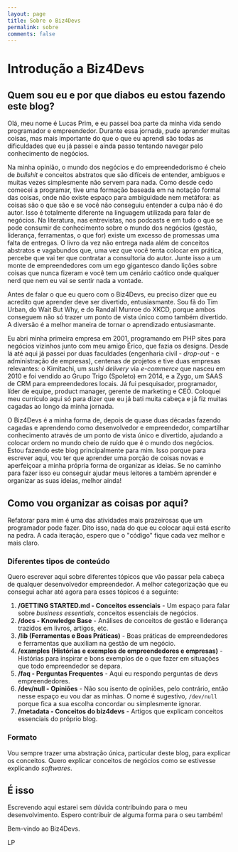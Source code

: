 ```yaml
---
layout: page
title: Sobre o Biz4Devs
permalink: sobre
comments: false
---
```


# Introdução a Biz4Devs

## Quem sou eu e por que diabos eu estou fazendo este blog?

Olá, meu nome é Lucas Prim, e eu passei boa parte da minha vida sendo programador e empreendedor. Durante essa jornada, pude aprender muitas coisas, mas mais importante do que o que eu aprendi são todas as dificuldades que eu já passei e ainda passo tentando navegar pelo conhecimento de negócios.

Na minha opinião, o mundo dos negócios e do empreendedorismo é cheio de *bullshit* e conceitos abstratos que são difíceis de entender, ambíguos e muitas vezes simplesmente não servem para nada.
Como desde cedo comecei a programar, tive uma formação baseada em na notação formal das coisas, onde não existe espaço para ambiguidade nem metáfora: as coisas são o que são e se você não conseguiu entender a culpa não é do autor. Isso é totalmente diferente na linguagem utilizada para falar de negócios.
Na literatura, nas entrevistas, nos podcasts e em tudo o que se pode consumir de conhecimento sobre o mundo dos negócios (gestão, liderança, ferramentas, o que for) existe um excesso de promessas uma falta de entregas. O livro da vez não entrega nada além de conceitos abstratos e vagabundos que, uma vez que você tenta colocar em prática, percebe que vai ter que contratar a consultoria do autor. Junte isso a um monte de empreendedores com um ego gigantesco dando lições sobre coisas que nunca fizeram e você tem um cenário caótico onde qualquer nerd que nem eu vai se sentir nada a vontade.

Antes de falar o que eu quero com o Biz4Devs, eu preciso dizer que eu acredito que aprender deve ser divertido, entusiasmante. Sou fã do Tim Urban, do Wait But Why, e do Randall Munroe do XKCD, porque ambos conseguem não só trazer um ponto de vista único como também divertido. A diversão é a melhor maneira de tornar o aprendizado entusiasmante.

Eu abri minha primeira empresa em 2001, programando em PHP sites para negócios vizinhos junto com meu amigo Érico, que fazia os designs. Desde lá até aqui já passei por duas faculdades (engenharia civil - *drop-out* - e administração de empresas), centenas de projetos e tive duas empresas relevantes: o Kimitachi, um *sushi delivery* via *e-commerce* que nasceu em 2010 e foi vendido ao Grupo Trigo (Spoleto) em 2014, e a Zygo, um SAAS de CRM para empreendedores locais. Já fui pesquisador, programador, líder de equipe, product manager, gerente de marketing e CEO. Coloquei meu currículo aqui só para dizer que eu já bati muita cabeça e já fiz muitas cagadas ao longo da minha jornada.

O Biz4Devs é a minha forma de, depois de quase duas décadas fazendo cagadas e aprendendo como desenvolvedor e empreendedor, compartilhar conhecimento através de um ponto de vista único e divertido, ajudando a colocar ordem no mundo cheio de ruído que é o mundo dos negócios.
Estou fazendo este blog principalmente para mim. Isso porque para escrever aqui, vou ter que aprender uma porção de coisas novas e aperfeiçoar a minha própria forma de organizar as ideias.
Se no caminho para fazer isso eu conseguir ajudar meus leitores a também aprender e organizar as suas ideias, melhor ainda!

## Como vou organizar as coisas por aqui?
Refatorar para mim é uma das atividades mais prazeirosas que um programador pode fazer. Dito isso, nada do que eu colocar aqui está escrito na pedra. A cada iteração, espero que o "código" fique cada vez melhor e mais claro.

### Diferentes tipos de conteúdo
Quero escrever aqui sobre diferentes tópicos que vão passar pela cabeça de qualquer desenvolvedor empreendedor. A melhor categorização que eu consegui achar até agora para esses tópicos é a seguinte:

1. **/GETTING STARTED.md - Conceitos essenciais** -
Um espaço para falar sobre *business essentials*, conceitos essenciais de negócios.
2. **/docs - Knowledge Base** -
Análises de conceitos de gestão e liderança trazidos em livros, artigos, etc.
3. **/lib (Ferramentas e Boas Práticas)** -
Boas práticas de empreendedores e ferramentas que auxiliam na gestão de um negócio.
4. **/examples (Histórias e exemplos de empreendedores e empresas)** -
Histórias para inspirar e bons exemplos de o que fazer em situações que todo empreendedor se depara.
5. **/faq - Perguntas Frequentes** -
Aqui eu respondo perguntas de devs empreendedores.
6. **/dev/null - Opiniões** -
Não sou isento de opiniões, pelo contrário, então nesse espaço eu vou dar as minhas. O nome é sugestivo, `/dev/null` porque fica a sua escolha concordar ou simplesmente ignorar.
7. **/metadata - Conceitos do biz4devs** - 
Artigos que explicam conceitos essenciais do próprio blog.

### Formato
Vou sempre trazer uma abstração única, particular deste blog, para explicar os conceitos. Quero explicar conceitos de negócios como se estivesse explicando *softwares*.

## É isso

Escrevendo aqui estarei sem dúvida contribuindo para o meu desenvolvimento. Espero contribuir de alguma forma para o seu também!

Bem-vindo ao Biz4Devs.

LP
